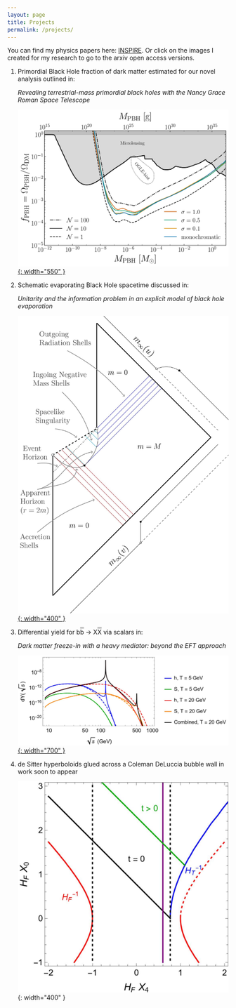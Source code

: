 ```yaml
---
layout: page 
title: Projects 
permalink: /projects/
---
```


You can find my physics papers here: [INSPIRE][inspire].
Or click on the images I created for my research to go to the arxiv open access versions.

1. Primordial Black Hole fraction of dark matter estimated for our novel analysis outlined in: 

   <i> Revealing terrestrial-mass primordial black holes with the Nancy Grace Roman Space Telescope </i>

   [![FFP](/img/fdm_bounds_money.jpg){: width="550" }](https://arxiv.org/pdf/2311.00751)

2. Schematic evaporating Black Hole spacetime discussed in: 

   <i> Unitarity and the information problem in an explicit model of black hole evaporation </i>

   [![BH](/img/002.jpg){: width="400" }](https://arxiv.org/pdf/2012.07973)

3. Differential yield for b<SPAN STYLE="text-decoration:overline">b</SPAN> -> X<SPAN STYLE="text-decoration:overline">X</SPAN> via scalars in: 

   <i> Dark matter freeze-in with a heavy mediator: beyond the EFT approach </i>

   [![dY](/img/resonance.jpg){: width="700" }](https://arxiv.org/pdf/2110.10711)

4. de Sitter hyperboloids glued across a Coleman DeLuccia bubble wall in work soon to appear 

   ![dS](/img/dS_hyperboloid.jpg){: width="400" }

[inspire]: https://inspirehep.net/authors/1706725  


